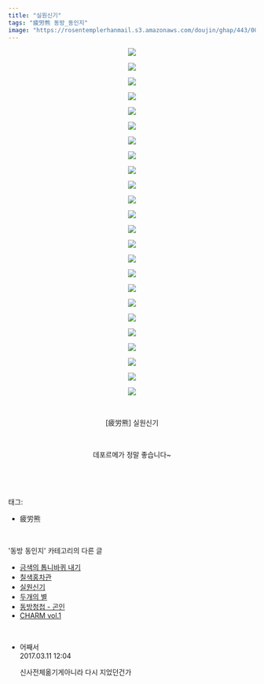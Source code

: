 ```yaml
---
title: "실원신기"
tags: "疲労熊 동방_동인지"
image: "https://rosentemplerhanmail.s3.amazonaws.com/doujin/ghap/443/001.jpg"
---
```

<div class="article">
<p style="text-align: center; clear: none; float: none;"><img src="{{ site.imgserver11 }}/ghap/443/001.jpg"/></p>
<p style="text-align: center; clear: none; float: none;"><img src="{{ site.imgserver11 }}/ghap/443/002.jpg"/></p>
<p style="text-align: center; clear: none; float: none;"><img src="{{ site.imgserver11 }}/ghap/443/003.jpg"/></p>
<p style="text-align: center; clear: none; float: none;"><img src="{{ site.imgserver11 }}/ghap/443/004.jpg"/></p>
<p style="text-align: center; clear: none; float: none;"><img src="{{ site.imgserver11 }}/ghap/443/005.jpg"/></p>
<p style="text-align: center; clear: none; float: none;"><img src="{{ site.imgserver11 }}/ghap/443/006.jpg"/></p>
<p style="text-align: center; clear: none; float: none;"><img src="{{ site.imgserver11 }}/ghap/443/007.jpg"/></p>
<p style="text-align: center; clear: none; float: none;"><img src="{{ site.imgserver11 }}/ghap/443/008.jpg"/></p>
<p style="text-align: center; clear: none; float: none;"><img src="{{ site.imgserver11 }}/ghap/443/009.jpg"/></p>
<p style="text-align: center; clear: none; float: none;"><img src="{{ site.imgserver11 }}/ghap/443/010.jpg"/></p>
<p style="text-align: center; clear: none; float: none;"><img src="{{ site.imgserver11 }}/ghap/443/011.jpg"/></p>
<p style="text-align: center; clear: none; float: none;"><img src="{{ site.imgserver11 }}/ghap/443/012.jpg"/></p>
<p style="text-align: center; clear: none; float: none;"><img src="{{ site.imgserver11 }}/ghap/443/013.jpg"/></p>
<p style="text-align: center; clear: none; float: none;"><img src="{{ site.imgserver11 }}/ghap/443/014.jpg"/></p>
<p style="text-align: center; clear: none; float: none;"><img src="{{ site.imgserver11 }}/ghap/443/015.jpg"/></p>
<p style="text-align: center; clear: none; float: none;"><img src="{{ site.imgserver11 }}/ghap/443/016.jpg"/></p>
<p style="text-align: center; clear: none; float: none;"><img src="{{ site.imgserver11 }}/ghap/443/017.jpg"/></p>
<p style="text-align: center; clear: none; float: none;"><img src="{{ site.imgserver11 }}/ghap/443/018.jpg"/></p>
<p style="text-align: center; clear: none; float: none;"><img src="{{ site.imgserver11 }}/ghap/443/019.jpg"/></p>
<p style="text-align: center; clear: none; float: none;"><img src="{{ site.imgserver11 }}/ghap/443/020.jpg"/></p>
<p style="text-align: center; clear: none; float: none;"><img src="{{ site.imgserver11 }}/ghap/443/021.jpg"/></p>
<p style="text-align: center; clear: none; float: none;"><img src="{{ site.imgserver11 }}/ghap/443/022.jpg"/></p>
<p style="text-align: center; clear: none; float: none;"><img src="{{ site.imgserver11 }}/ghap/443/023.jpg"/></p>
<p style="text-align: center; clear: none; float: none;"><img src="{{ site.imgserver11 }}/ghap/443/024.jpg"/></p>
<p style="text-align: center; clear: none; float: none;"><br/></p>
<p style="text-align: center; clear: none; float: none;">[疲労熊] 실원신기</p>
<p style="text-align: center; clear: none; float: none;"><br/></p>
<p style="text-align: center; clear: none; float: none;">데포르메가 정말 좋습니다~</p>
<p><br/></p>
</div><br/>
<div class="tagTrail">
<p>태그: </p>
<ul>
<li>疲労熊</li>
</ul>
</div><br/>
<div class="another">
<p>'동방 동인지' 카테고리의 다른 글</p>
<ul>
<li><a href="/ghap_446">금색의 톱니바퀴 내기</a></li>
<li><a href="/ghap_444">칠색홍차관</a></li>
<li><a href="/ghap_443">실원신기</a></li>
<li><a href="/ghap_442">두개의 별</a></li>
<li><a href="/ghap_441">동방청첩 - 곤인</a></li>
<li><a href="/ghap_440">CHARM vol.1</a></li>
</ul>
</div><br/>
<div class="cb_module cb_fluid">
<div class="cb_wrt cb_profile">
<div class="comment">
<ul>
<li class="cb_thumb_off" id="comment14936602">
<div class="cb_comment_area">
<div class="cb_info_area">
<div class="cb_section">
<span class="cb_nick_name">어째서</span>
</div>
<div class="cb_section">
<span class="cb_date">2017.03.11 12:04 </span>
</div>
</div>
<div class="cb_dsc_comment">
<p class="cb_dsc">
											신사전체옮기게아니라 다시 지었던건가
										</p>
</div>
</div></li>
</ul>
</div>
</div><!-- commentList close -->
</div><br/>
